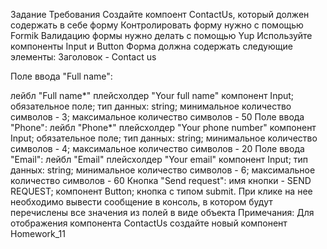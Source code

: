 Задание
Требования
Создайте компоент ContactUs, который должен содержать в себе форму
Контролировать форму нужно с помощью Formik
Валидацию формы нужно делать с помощью Yup
Используйте компоненты Input и Button
Форма должна содержать следующие элементы:
Заголовок - Contact us

Поле ввода "Full name":

лейбл "Full name*"
плейсхолдер "Your full name"
компонент Input;
обязательное поле;
тип данных: string;
минимальное количество символов - 3;
максимальное количество символов - 50
Поле ввода "Phone":
лейбл "Phone*"
плейсхолдер "Your phone number"
компонент Input;
обязательное поле;
тип данных: string;
минимальное количество символов - 4;
максимальное количество символов - 20
Поле ввода "Email":
лейбл "Email"
плейсхолдер "Your email"
компонент Input;
тип данных: string;
минимальное количество символов - 6;
максимальное количество символов - 60
Кнопка "Send request":
имя кнопки - SEND REQUEST;
компонент Button;
кнопка с типом submit. При клике на нее необходимо вывести сообщение в консоль, в котором будут перечислены все значения из полей в виде объекта
Примечания:
Для отображения компонента ContactUs создайте новый компонент Homework_11